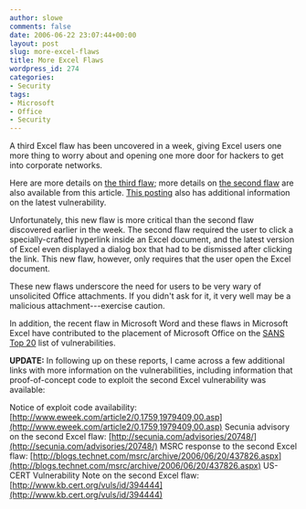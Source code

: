 ```yaml
---
author: slowe
comments: false
date: 2006-06-22 23:07:44+00:00
layout: post
slug: more-excel-flaws
title: More Excel Flaws
wordpress_id: 274
categories:
- Security
tags:
- Microsoft
- Office
- Security
---
```


A third Excel flaw has been uncovered in a week, giving Excel users one more thing to worry about and opening one more door for hackers to get into corporate networks.

Here are more details on [the third flaw](http://www.networkworld.com/news/2006/062106-third-microsoft-excel-attack.html); more details on [the second flaw](http://www.networkworld.com/news/2006/062006-hacker-discovers-second-excel.html?brl) are also available from this article. [This posting](http://www.securitytracker.com/alerts/2006/Jun/1016344.html) also has additional information on the latest vulnerability.

Unfortunately, this new flaw is more critical than the second flaw discovered earlier in the week. The second flaw required the user to click a specially-crafted hyperlink inside an Excel document, and the latest version of Excel even displayed a dialog box that had to be dismissed after clicking the link. This new flaw, however, only requires that the user open the Excel document.

These new flaws underscore the need for users to be very wary of unsolicited Office attachments. If you didn't ask for it, it very well may be a malicious attachment---exercise caution.

In addition, the recent flaw in Microsoft Word and these flaws in Microsoft Excel have contributed to the placement of Microsoft Office on the [SANS Top 20](http://www.sans.org/top20/) list of vulnerabilities.

**UPDATE:** In following up on these reports, I came across a few additional links with more information on the vulnerabilities, including information that proof-of-concept code to exploit the second Excel vulnerability was available:

Notice of exploit code availability: [http://www.eweek.com/article2/0,1759,1979409,00.asp](http://www.eweek.com/article2/0,1759,1979409,00.asp)
Secunia advisory on the second Excel flaw: [http://secunia.com/advisories/20748/](http://secunia.com/advisories/20748/)
MSRC response to the second Excel flaw: [http://blogs.technet.com/msrc/archive/2006/06/20/437826.aspx](http://blogs.technet.com/msrc/archive/2006/06/20/437826.aspx)
US-CERT Vulnerability Note on the second Excel flaw: [http://www.kb.cert.org/vuls/id/394444](http://www.kb.cert.org/vuls/id/394444)

